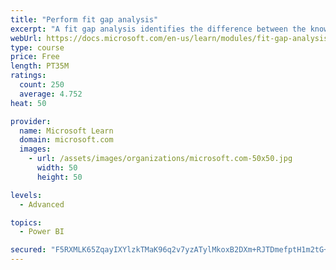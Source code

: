 ```yaml
---
title: "Perform fit gap analysis"
excerpt: "A fit gap analysis identifies the difference between the known requirements and the proposed or current solution. This module covers performing a fit gap analysis."
webUrl: https://docs.microsoft.com/en-us/learn/modules/fit-gap-analysis/
type: course
price: Free
length: PT35M
ratings:
  count: 250
  average: 4.752
heat: 50

provider:
  name: Microsoft Learn
  domain: microsoft.com
  images:
    - url: /assets/images/organizations/microsoft.com-50x50.jpg
      width: 50
      height: 50

levels:
  - Advanced

topics:
  - Power BI

secured: "F5RXMLK65ZqayIXYlzkTMaK96q2v7yzATylMkoxB2DXm+RJTDmefptH1m2tG+UqJb3WfAENHpuZiUP4Gjn+/abLbd9DVhPr17tViKmaWhnX13ciqrA3VsXaYspGUwminHJ7XwmQ1SnjVb3cEjX8vCPZlAeUiRouBs1wbIOX+1Ih0KAjfdBd+nrZrOcjuKOJpY02rAbu436w4bACSyuY4nOBW07fYR4uGp3bmMiqfrjjfU21BkmOQ+6/wyoWW5pkmfu4//TXZAKsQy8HQ6zrvFKKhaAcSxArM1FhiR4iQIDO/Ti2bfqNAN5LcX8ezlbJpS2tbHvvTFEA5zneX1Y7WyWnvGO5cok1Gqi2Nm4MiNsqXI4UsUvkd14HbWxnP+VhRgYVbNUBPnRMV1yaxa3Grdw==;yCdPISENTnL3jftR0jaVng=="
---
```


